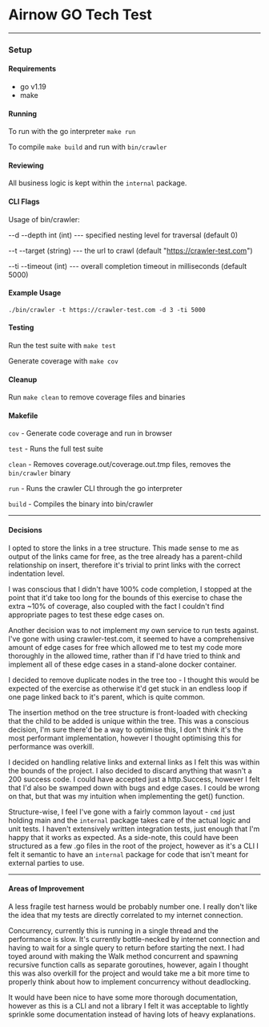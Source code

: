 # Airnow GO Tech Test

---
### Setup
#### Requirements

* go v1.19
* make

#### Running
To run with the go interpreter `make run`

To compile `make build` and run with `bin/crawler`

#### Reviewing

All business logic is kept within the `internal` package.

#### CLI Flags
Usage of bin/crawler:

--d --depth int (int) --- specified nesting level for traversal (default 0)

--t --target (string) --- the url to crawl (default "https://crawler-test.com")

--ti --timeout (int) --- overall completion timeout in milliseconds (default 5000)

#### Example Usage
`./bin/crawler -t https://crawler-test.com -d 3 -ti 5000`

#### Testing

Run the test suite with `make test`

Generate coverage with `make cov`

#### Cleanup

Run `make clean` to remove coverage files and binaries

#### Makefile

`cov`       - Generate code coverage and run in browser

`test`      - Runs the full test suite

`clean`     - Removes coverage.out/coverage.out.tmp files, removes the `bin/crawler` binary

`run`       - Runs the crawler CLI through the go interpreter

`build`     - Compiles the binary into bin/crawler

---
#### Decisions

I opted to store the links in a tree structure. This made sense to me as output of the links came for free,
as the tree already has a parent-child relationship on insert, therefore it's trivial to print links with the
correct indentation level.

I was conscious that I didn't have 100% code completion, I stopped at the point that it'd take too long for the
bounds of this exercise to chase the extra ~10% of coverage, also coupled with the fact I couldn't find appropriate
pages to test these edge cases on.

Another decision was to not implement my own service to run tests against. I've gone with using crawler-test.com, it seemed
to have a comprehensive amount of edge cases for free which allowed me to test my code more thoroughly in the allowed
time, rather than if I'd have tried to think and implement all of these edge cases in a stand-alone docker container.

I decided to remove duplicate nodes in the tree too - I thought this would be expected of the exercise as otherwise
it'd get stuck in an endless loop if one page linked back to it's parent, which is quite common.

The insertion method on the tree structure is front-loaded with checking that the child to be added is unique within the
tree. This was a conscious decision, I'm sure there'd be a way to optimise this, I don't think it's the most performant
implementation, however I thought optimising this for performance was overkill.

I decided on handling relative links and external links as I felt this was within the bounds of the project.
I also decided to discard anything that wasn't a 200 success code. I could have accepted just a http.Success, however I
felt that I'd also be swamped down with bugs and edge cases. I could be wrong on that, but that was my intuition when
implementing the get() function.

Structure-wise, I feel I've gone with a fairly common layout - `cmd` just holding main and the `internal` package takes
care of the actual logic and unit tests. I haven't extensively written integration tests, just enough that I'm happy
that it works as expected. As a side-note, this could have been structured as a few .go files in the root of the project,
however as it's a CLI I felt it semantic to have an `internal` package for code that isn't meant for external parties to use.

---
#### Areas of Improvement

A less fragile test harness would be probably number one. I really don't like the idea that my tests are directly correlated
to my internet connection.

Concurrency, currently this is running in a single thread and the performance is slow. It's currently bottle-necked
by internet connection and having to wait for a single query to return before starting the next. I had toyed around with
making the Walk method concurrent and spawning recursive function calls as separate goroutines, however, again I thought
this was also overkill for the project and would take me a bit more time to properly think about how to implement 
concurrency without deadlocking.

It would have been nice to have some more thorough documentation, however as this is a CLI and not a library I felt it
was acceptable to lightly sprinkle some documentation instead of having lots of heavy explanations.
